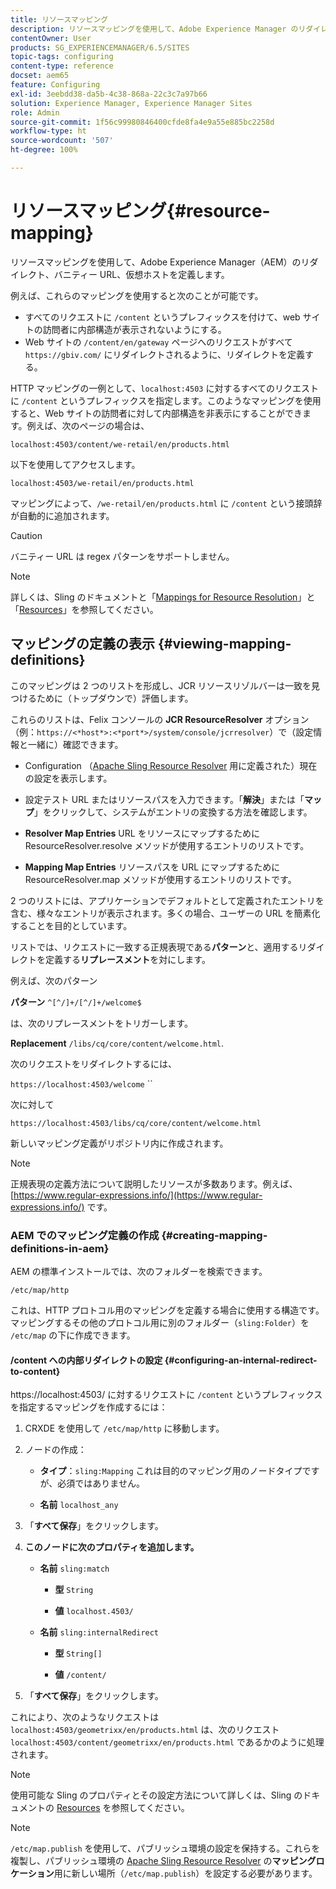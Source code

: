 ```yaml
---
title: リソースマッピング
description: リソースマッピングを使用して、Adobe Experience Manager のリダイレクト、バニティー URL、仮想ホストを定義する方法について説明します。
contentOwner: User
products: SG_EXPERIENCEMANAGER/6.5/SITES
topic-tags: configuring
content-type: reference
docset: aem65
feature: Configuring
exl-id: 3eebdd38-da5b-4c38-868a-22c3c7a97b66
solution: Experience Manager, Experience Manager Sites
role: Admin
source-git-commit: 1f56c99980846400cfde8fa4e9a55e885bc2258d
workflow-type: ht
source-wordcount: '507'
ht-degree: 100%

---
```


# リソースマッピング{#resource-mapping}

リソースマッピングを使用して、Adobe Experience Manager（AEM）のリダイレクト、バニティー URL、仮想ホストを定義します。

例えば、これらのマッピングを使用すると次のことが可能です。

* すべてのリクエストに `/content` というプレフィックスを付けて、web サイトの訪問者に内部構造が表示されないようにする。
* Web サイトの `/content/en/gateway` ページへのリクエストがすべて `https://gbiv.com/` にリダイレクトされるように、リダイレクトを定義する。

HTTP マッピングの一例として、`localhost:4503` に対するすべてのリクエストに `/content` というプレフィックスを指定します。このようなマッピングを使用すると、Web サイトの訪問者に対して内部構造を非表示にすることができます。例えば、次のページの場合は、

`localhost:4503/content/we-retail/en/products.html`

以下を使用してアクセスします。

`localhost:4503/we-retail/en/products.html`

マッピングによって、`/we-retail/en/products.html` に `/content` という接頭辞が自動的に追加されます。

>[!CAUTION]
>
>バニティー URL は regex パターンをサポートしません。

>[!NOTE]
>
>詳しくは、Sling のドキュメントと「[Mappings for Resource Resolution](https://sling.apache.org/documentation/the-sling-engine/mappings-for-resource-resolution.html)」と「[Resources](https://sling.apache.org/documentation/the-sling-engine/resources.html)」を参照してください。

## マッピングの定義の表示 {#viewing-mapping-definitions}

このマッピングは 2 つのリストを形成し、JCR リソースリゾルバーは一致を見つけるために（トップダウンで）評価します。

これらのリストは、Felix コンソールの **JCR ResourceResolver** オプション（例：`https://<*host*>:<*port*>/system/console/jcrresolver`）で（設定情報と一緒に）確認できます。

* Configuration
（[Apache Sling Resource Resolver](/help/sites-deploying/osgi-configuration-settings.md#apacheslingresourceresolver) 用に定義された）現在の設定を表示します。

* 設定テスト
URL またはリソースパスを入力できます。「**解決**」または「**マップ**」をクリックして、システムがエントリの変換する方法を確認します。

* **Resolver Map Entries**
URL をリソースにマップするために ResourceResolver.resolve メソッドが使用するエントリのリストです。

* **Mapping Map Entries**
リソースパスを URL にマップするために ResourceResolver.map メソッドが使用するエントリのリストです。

2 つのリストには、アプリケーションでデフォルトとして定義されたエントリを含む、様々なエントリが表示されます。多くの場合、ユーザーの URL を簡素化することを目的としています。

リストでは、リクエストに一致する正規表現である&#x200B;**パターン**&#x200B;と、適用するリダイレクトを定義する&#x200B;**リプレースメント**&#x200B;を対にします。

例えば、次のパターン

**パターン** `^[^/]+/[^/]+/welcome$`

は、次のリプレースメントをトリガーします。

**Replacement** `/libs/cq/core/content/welcome.html`.

次のリクエストをリダイレクトするには、

`https://localhost:4503/welcome` ``

次に対して

`https://localhost:4503/libs/cq/core/content/welcome.html`

新しいマッピング定義がリポジトリ内に作成されます。

>[!NOTE]
>
>正規表現の定義方法について説明したリソースが多数あります。例えば、[https://www.regular-expressions.info/](https://www.regular-expressions.info/) です。

### AEM でのマッピング定義の作成 {#creating-mapping-definitions-in-aem}

AEM の標準インストールでは、次のフォルダーを検索できます。

`/etc/map/http`

これは、HTTP プロトコル用のマッピングを定義する場合に使用する構造です。マッピングするその他のプロトコル用に別のフォルダー（`sling:Folder`）を `/etc/map` の下に作成できます。

#### /content への内部リダイレクトの設定 {#configuring-an-internal-redirect-to-content}

https://localhost:4503/ に対するリクエストに `/content` というプレフィックスを指定するマッピングを作成するには：

1. CRXDE を使用して `/etc/map/http` に移動します。

1. ノードの作成：

   * **タイプ**：`sling:Mapping`
これは目的のマッピング用のノードタイプですが、必須ではありません。

   * **名前** `localhost_any`

1. 「**すべて保存**」をクリックします。
1. **このノードに次のプロパティを追加します。**

   * **名前** `sling:match`

      * **型** `String`

      * **値** `localhost.4503/`

   * **名前** `sling:internalRedirect`

      * **型** `String[]`

      * **値** `/content/`

1. 「**すべて保存**」をクリックします。

これにより、次のようなリクエストは
`localhost:4503/geometrixx/en/products.html`
は、次のリクエスト
`localhost:4503/content/geometrixx/en/products.html`
であるかのように処理されます。

>[!NOTE]
>
>使用可能な Sling のプロパティとその設定方法について詳しくは、Sling のドキュメントの [Resources](https://sling.apache.org/documentation/the-sling-engine/resources.html) を参照してください。

>[!NOTE]
>
>`/etc/map.publish` を使用して、パブリッシュ環境の設定を保持する。これらを複製し、パブリッシュ環境の [Apache Sling Resource Resolver](/help/sites-deploying/osgi-configuration-settings.md#apacheslingresourceresolver) の&#x200B;**マッピングロケーション**&#x200B;用に新しい場所（`/etc/map.publish`）を設定する必要があります。
